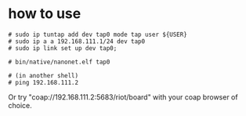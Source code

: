 # how to use

    # sudo ip tuntap add dev tap0 mode tap user ${USER}
    # sudo ip a a 192.168.111.1/24 dev tap0
    # sudo ip link set up dev tap0;

    # bin/native/nanonet.elf tap0

    # (in another shell)
    # ping 192.168.111.2

Or try "coap://192.168.111.2:5683/riot/board" with your coap browser of choice.
